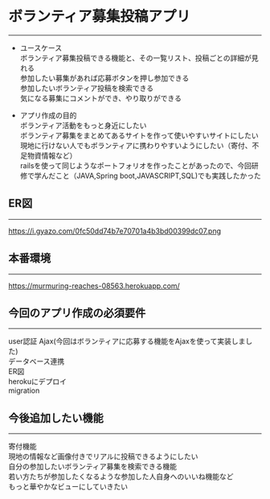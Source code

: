 # ボランティア募集投稿アプリ
***
- ユースケース  
ボランティア募集投稿できる機能と、その一覧リスト、投稿ごとの詳細が見れる  
参加したい募集があれば応募ボタンを押し参加できる  
参加したいボランティア投稿を検索できる  
気になる募集にコメントができ、やり取りができる  

- アプリ作成の目的  
ボランティア活動をもっと身近にしたい  
ボランティア募集をまとめてあるサイトを作って使いやすいサイトにしたい  
現地に行けない人でもボランティアに携わりやすいようにしたい（寄付、不足物資情報など）  
railsを使って同じようなポートフォリオを作ったことがあったので、今回研修で学んだこと（JAVA,Spring boot,JAVASCRIPT,SQL)でも実践したかった  

## ER図
***
https://i.gyazo.com/0fc50dd74b7e70701a4b3bd00399dc07.png

## 本番環境
***
https://murmuring-reaches-08563.herokuapp.com/

## 今回のアプリ作成の必須要件
***
user認証
Ajax(今回はボランティアに応募する機能をAjaxを使って実装しました)  
データベース連携  
ER図  
herokuにデプロイ  
migration  

## 今後追加したい機能
***
寄付機能  
現地の情報など画像付きでリアルに投稿できるようにしたい  
自分の参加したいボランティア募集を検索できる機能  
若い方たちが参加したくなるような参加した人自身へのいいね機能など   
もっと華やかなビューにしていきたい  
